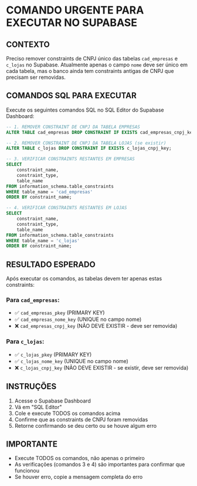 # COMANDO URGENTE PARA EXECUTAR NO SUPABASE

## CONTEXTO
Preciso remover constraints de CNPJ único das tabelas `cad_empresas` e `c_lojas` no Supabase. Atualmente apenas o campo `nome` deve ser único em cada tabela, mas o banco ainda tem constraints antigas de CNPJ que precisam ser removidas.

## COMANDOS SQL PARA EXECUTAR

Execute os seguintes comandos SQL no SQL Editor do Supabase Dashboard:

```sql
-- 1. REMOVER CONSTRAINT DE CNPJ DA TABELA EMPRESAS
ALTER TABLE cad_empresas DROP CONSTRAINT IF EXISTS cad_empresas_cnpj_key;

-- 2. REMOVER CONSTRAINT DE CNPJ DA TABELA LOJAS (se existir)
ALTER TABLE c_lojas DROP CONSTRAINT IF EXISTS c_lojas_cnpj_key;

-- 3. VERIFICAR CONSTRAINTS RESTANTES EM EMPRESAS
SELECT 
    constraint_name, 
    constraint_type,
    table_name
FROM information_schema.table_constraints 
WHERE table_name = 'cad_empresas'
ORDER BY constraint_name;

-- 4. VERIFICAR CONSTRAINTS RESTANTES EM LOJAS
SELECT 
    constraint_name, 
    constraint_type,
    table_name
FROM information_schema.table_constraints 
WHERE table_name = 'c_lojas'
ORDER BY constraint_name;
```

## RESULTADO ESPERADO

Após executar os comandos, as tabelas devem ter apenas estas constraints:

### Para `cad_empresas`:
- ✅ `cad_empresas_pkey` (PRIMARY KEY)
- ✅ `cad_empresas_nome_key` (UNIQUE no campo nome)
- ❌ `cad_empresas_cnpj_key` (NÃO DEVE EXISTIR - deve ser removida)

### Para `c_lojas`:
- ✅ `c_lojas_pkey` (PRIMARY KEY)
- ✅ `c_lojas_nome_key` (UNIQUE no campo nome)
- ❌ `c_lojas_cnpj_key` (NÃO DEVE EXISTIR - se existir, deve ser removida)

## INSTRUÇÕES
1. Acesse o Supabase Dashboard
2. Vá em "SQL Editor"
3. Cole e execute TODOS os comandos acima
4. Confirme que as constraints de CNPJ foram removidas
5. Retorne confirmando se deu certo ou se houve algum erro

## IMPORTANTE
- Execute TODOS os comandos, não apenas o primeiro
- As verificações (comandos 3 e 4) são importantes para confirmar que funcionou
- Se houver erro, copie a mensagem completa do erro
